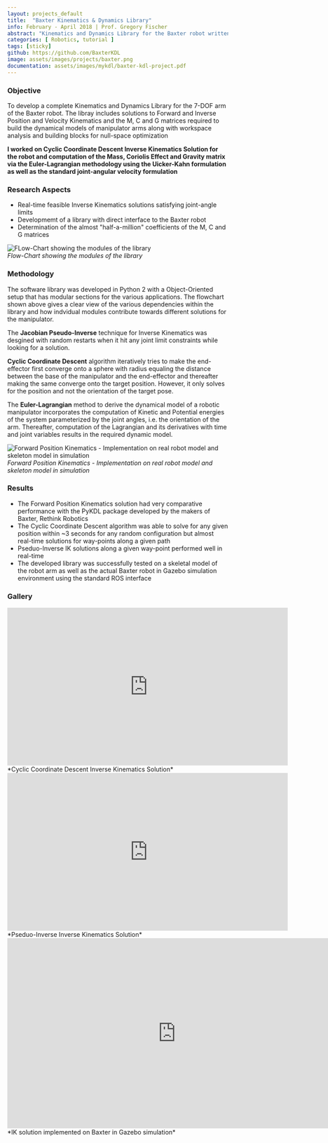 ```yaml
---
layout: projects_default
title:  "Baxter Kinematics & Dynamics Library"
info: February - April 2018 | Prof. Gregory Fischer
abstract: "Kinematics and Dynamics Library for the Baxter robot written in Python"
categories: [ Robotics, tutorial ]
tags: [sticky]
github: https://github.com/BaxterKDL
image: assets/images/projects/baxter.png
documentation: assets/images/mykdl/baxter-kdl-project.pdf
---
```

### Objective

To develop a complete Kinematics and Dynamics Library for the 7-DOF arm of the Baxter robot. The libray includes solutions to Forward and Inverse Position and Velocity Kinematics and the M, C and G matrices required to build the dynamical models of manipulator arms along with workspace analysis and building blocks for null-space optimization

**I worked on Cyclic Coordinate Descent Inverse Kinematics Solution for the robot and computation of the Mass, Coriolis Effect and Gravity matrix via the Euler-Lagrangian methodology using the Uicker-Kahn formulation as well as the standard joint-angular velocity formulation**

### Research Aspects

* Real-time feasible Inverse Kinematics solutions satisfying joint-angle limits
* Developmemt of a library with direct interface to the Baxter robot
* Determination of the almost "half-a-million" coefficients of the M, C and G matrices

![FLow-Chart showing the modules of the library]({{site.baseurl}}/assets/images/mykdl/final_flowchart.jpeg ) <br> *Flow-Chart showing the modules of the library*

### Methodology

The software library was developed in Python 2 with a Object-Oriented setup that has modular sections for the various applications. The flowchart shown above gives a clear view of the various dependencies within the library and how indvidual modules contribute towards different solutions for the manipulator.

The **Jacobian Pseudo-Inverse** technique for Inverse Kinematics was desgined with random restarts when it hit any joint limit constraints while looking for a solution.

**Cyclic Coordinate Descent** algorithm iteratively tries to make the end-effector first converge onto a sphere with radius equaling the distance between the base of the manipulator and the end-effector and thereafter making the same converge onto the target position. However, it only solves for the position and not the orientation of the target pose.

The **Euler-Lagrangian** method to derive the dynamical model of a robotic manipulator incorporates the computation of Kinetic and Potential energies of the system parameterized by the joint angles, i.e. the orientation of the arm. Thereafter, computation of the Lagrangian and its derivatives with time and joint variables results in the required dynamic model.

![Forward Position Kinematics - Implementation on real robot model and skeleton model in simulation]({{site.baseurl}}/assets/images/mykdl/fpk.png ) <br> *Forward Position Kinematics - Implementation on real robot model and skeleton model in simulation*

### Results

* The Forward Position Kinematics solution had very comparative performance with the PyKDL package developed by the makers of Baxter, Rethink Robotics
* The Cyclic Coordinate Descent algorithm was able to solve for any given position within ~3 seconds for any random configuration but almost real-time solutions for way-points along a given path
* Pseduo-Inverse IK solutions along a given way-point performed well in real-time
* The developed library was successfully tested on a skeletal model of the robot arm as well as the actual Baxter robot in Gazebo simulation environment using the standard ROS interface

### Gallery

<iframe width="640" height="360" src="https://www.youtube.com/embed/Wy0hyKiDvaw" frameborder="0" allow="accelerometer; autoplay; clipboard-write; encrypted-media; gyroscope; picture-in-picture" allowfullscreen></iframe> *Cyclic Coordinate Descent Inverse Kinematics Solution*

<iframe width="640" height="360" src="https://www.youtube.com/embed/E54lb_UORLA" frameborder="0" allow="accelerometer; autoplay; clipboard-write; encrypted-media; gyroscope; picture-in-picture" allowfullscreen></iframe> *Pseduo-Inverse Inverse Kinematics Solution*

<iframe width="768" height="434" src="https://www.youtube.com/embed/PPKZ8XThTAk" frameborder="0" allow="accelerometer; autoplay; clipboard-write; encrypted-media; gyroscope; picture-in-picture" allowfullscreen></iframe> *IK solution implemented on Baxter in Gazebo simulation*